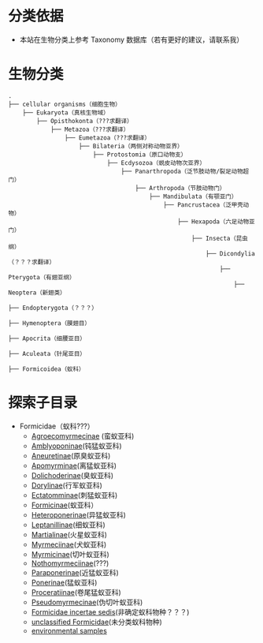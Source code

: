 # 分类依据

* 本站在生物分类上参考 Taxonomy 数据库（若有更好的建议，请联系我）

# 生物分类

```
.
├── cellular organisms（细胞生物）
    ├── Eukaryota（真核生物域）
        ├── Opisthokonta（???求翻译）
            ├── Metazoa（???求翻译）
                ├── Eumetazoa（???求翻译）
                    ├── Bilateria（两侧对称动物亚界）
                        ├── Protostomia（原口动物支）
                            ├── Ecdysozoa（蜕皮动物次亚界）
                                ├── Panarthropoda（泛节肢动物/裂足动物超门）
                                    ├── Arthropoda（节肢动物门）
                                        ├── Mandibulata（有颚亚门）
                                            ├── Pancrustacea（泛甲壳动物）
                                                ├── Hexapoda（六足动物亚门）
                                                    ├── Insecta（昆虫纲）
                                                        ├── Dicondylia（？？？求翻译）
                                                            ├── Pterygota（有翅亚纲）
                                                                ├── Neoptera（新翅类）
                                                                    ├── Endopterygota（？？？）
                                                                        ├── Hymenoptera（膜翅目）
                                                                            ├── Apocrita（细腰亚目）
                                                                                ├── Aculeata（针尾亚目）
                                                                                    ├── Formicoidea（蚁科）
```

# 探索子目录

* Formicidae（蚁科???）
    + [Agroecomyrmecinae](category.agroecomyrmecinae.md) (蛮蚁亚科)
    + [Amblyoponinae](category.amblyoponinae.md)(钝猛蚁亚科)
    + [Aneuretinae](category.aneuretinae.md)(原臭蚁亚科)
    + [Apomyrminae](category.apomyrminae.md)(离猛蚁亚科)
    + [Dolichoderinae](category.dolichoderinae.md)(臭蚁亚科)
    + [Dorylinae](category.dorylinae.md)(行军蚁亚科)
    + [Ectatomminae](category.ectatomminae.md)(刺猛蚁亚科)
    + [Formicinae](category.formicinae.md)(蚁亚科）
    + [Heteroponerinae](category.heteroponerinae.md)(异猛蚁亚科)
    + [Leptanillinae](category.leptanillinae.md)(细蚁亚科)
    + [Martialinae](category.martialinae.md)(火星蚁亚科)
    + [Myrmeciinae](category.myrmeciinae.md)(犬蚁亚科)
    + [Myrmicinae](category.myrmicinae.md)(切叶蚁亚科)
    + [Nothomyrmeciinae](category.nothomyrmeciinae.md)(???)
    + [Paraponerinae](category.paraponerinae.md)(近猛蚁亚科)
    + [Ponerinae](category.ponerinae.md)(猛蚁亚科)
    + [Proceratiinae](category.proceratiinae.md)(卷尾猛蚁亚科)
    + [Pseudomyrmecinae](category.pseudomyrmecinae.md)(伪切叶蚁亚科)
    + [Formicidae incertae sedis](category.formicidae-incertae-sedis.md)(非确定蚁科物种？？？)
    + [unclassified Formicidae](category.unclassified_formicidae.md)(未分类蚁科物种)
    + [environmental samples](https://www.ncbi.nlm.nih.gov/Taxonomy/Browser/wwwtax.cgi?id=2731469)
